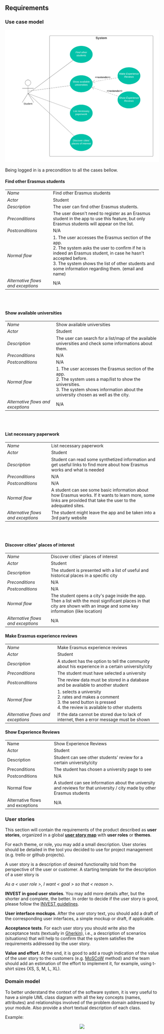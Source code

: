 ## Requirements
### Use case model 

<p align="center" justify="center">
  <img src="images/Use_case_diagram.png"/>
</p>

Being logged in is a precondition to all the cases bellow.

#### Find other Erasmus students
|||
| --- | --- |
| *Name* | Find other Erasmus students |
| *Actor* |  Student | 
| *Description* | The user can find other Erasmus students.|
| *Preconditions* | The user doesn't need to register as an Erasmus student in the app to use this feature, but only Erasmus students will appear on the list. |
| *Postconditions* | N/A |
| *Normal flow* | 1. The user accesses the Erasmus section of the app.<br> 2. The system asks the user to confirm if he is indeed an Erasmus student, in case he hasn't accepted before. <br> 3. The system shows the list of other students and some information regarding them. (email and name)|
| *Alternative flows and exceptions* | N/A |

<br><br>

#### Show available universities

|||
| --- | --- |
| *Name* | Show available universities |
| *Actor* |  Student | 
| *Description* | The user can search for a list/map of the available universities and check some informations about them. |
| *Preconditions* | N/A |
| *Postconditions* | N/A |
| *Normal flow* | 1. The user accesses the Erasmus section of the app.<br> 2. The system uses a map/list to show the universities. <br> 3. The system shows information about the university chosen as well as the city. |
| *Alternative flows and exceptions* | N/A |

<br><br>

#### List necessary paperwork

|||
| --- | --- |
| *Name* | List necessary paperwork |
| *Actor* |  Student | 
| *Description* | Student can read some synthetized information and get useful links to find more about how Erasmus works and what is needed |
| *Preconditions* | N/A |
| *Postconditions* | N/A |
| *Normal flow* | A student can see some basic information about how Erasmus works. If it wants to learn more, some links are provided that take the user to the adequated sites. |
| *Alternative flows and exceptions* | The student might leave the app and be taken into a 3rd party website |

<br><br>

#### Discover cities' places of interest

|||
| --- | --- |
| *Name* | Discover cities' places of interest |
| *Actor* |  Student | 
| *Description* | The student is presented with a list of useful and historical places in a specific city |
| *Preconditions* | N/A |
| *Postconditions* | N/A |
| *Normal flow* | The student opens a city's page inside the app. Then a list with the most significant places in that city are shown with an image and some key information (like location) |
| *Alternative flows and exceptions* | N/A |


#### Make Erasmus experience reviews

|||
| --- | --- |
| *Name* | Make Erasmus experience reviews |
| *Actor* |  Student | 
| *Description* | A student has the option to tell the community about his experience in a certain university/city |
| *Preconditions* | The student must have selected a university |
| *Postconditions* | The review data must be stored in a database and be available to another student |
| *Normal flow* | 1. selects a university <br> 2. rates and makes a comment <br> 3. the send button is pressed <br> 4. the review is available to other students |
| *Alternative flows and exceptions* | If the data cannot be stored due to lack of internet, then a error message must be shown |

#### Show Experience Reviews

|||
| --- | --- |
| Name | Show Experience Reviews |
| Actor |  Student | 
| Description | Student can see other students' review for a certain university/city |
| Preconditions | The student has chosen a university page to see |
| Postconditions | N/A |
| Normal flow | A student can see information about the university and reviews for that university / city made by other Erasmus students  |
| Alternative flows and exceptions | N/A |

### User stories
This section will contain the requirements of the product described as **user stories**, organized in a global **[user story map](https://plan.io/blog/user-story-mapping/)** with **user roles** or **themes**.

For each theme, or role, you may add a small description. User stories should be detailed in the tool you decided to use for project management (e.g. trello or github projects).

A user story is a description of desired functionality told from the perspective of the user or customer. A starting template for the description of a user story is 

*As a < user role >, I want < goal > so that < reason >.*


**INVEST in good user stories**. 
You may add more details after, but the shorter and complete, the better. In order to decide if the user story is good, please follow the [INVEST guidelines](https://xp123.com/articles/invest-in-good-stories-and-smart-tasks/).

**User interface mockups**.
After the user story text, you should add a draft of the corresponding user interfaces, a simple mockup or draft, if applicable.

**Acceptance tests**.
For each user story you should write also the acceptance tests (textually in [Gherkin](https://cucumber.io/docs/gherkin/reference/)), i.e., a description of scenarios (situations) that will help to confirm that the system satisfies the requirements addressed by the user story.

**Value and effort**.
At the end, it is good to add a rough indication of the value of the user story to the customers (e.g. [MoSCoW](https://en.wikipedia.org/wiki/MoSCoW_method) method) and the team should add an estimation of the effort to implement it, for example, using t-shirt sizes (XS, S, M, L, XL).




### Domain model

To better understand the context of the software system, it is very useful to have a simple UML class diagram with all the key concepts (names, attributes) and relationships involved of the problem domain addressed by your module. 
Also provide a short textual description of each class. 

Example:
 <p align="center" justify="center">
  <img src="https://github.com/LEIC-ES-2021-22/templates/blob/main/images/DomainModel.png"/>
</p>